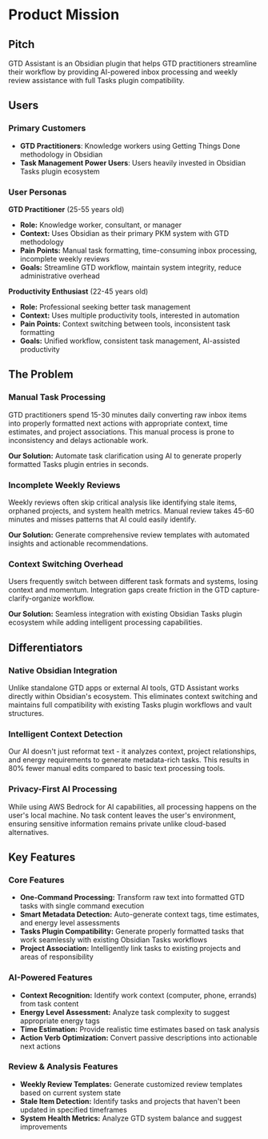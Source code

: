# Product Mission

## Pitch

GTD Assistant is an Obsidian plugin that helps GTD practitioners streamline their workflow by providing AI-powered inbox processing and weekly review assistance with full Tasks plugin compatibility.

## Users

### Primary Customers

- **GTD Practitioners**: Knowledge workers using Getting Things Done methodology in Obsidian
- **Task Management Power Users**: Users heavily invested in Obsidian Tasks plugin ecosystem

### User Personas

**GTD Practitioner** (25-55 years old)
- **Role:** Knowledge worker, consultant, or manager
- **Context:** Uses Obsidian as their primary PKM system with GTD methodology
- **Pain Points:** Manual task formatting, time-consuming inbox processing, incomplete weekly reviews
- **Goals:** Streamline GTD workflow, maintain system integrity, reduce administrative overhead

**Productivity Enthusiast** (22-45 years old)
- **Role:** Professional seeking better task management
- **Context:** Uses multiple productivity tools, interested in automation
- **Pain Points:** Context switching between tools, inconsistent task formatting
- **Goals:** Unified workflow, consistent task management, AI-assisted productivity

## The Problem

### Manual Task Processing

GTD practitioners spend 15-30 minutes daily converting raw inbox items into properly formatted next actions with appropriate context, time estimates, and project associations. This manual process is prone to inconsistency and delays actionable work.

**Our Solution:** Automate task clarification using AI to generate properly formatted Tasks plugin entries in seconds.

### Incomplete Weekly Reviews

Weekly reviews often skip critical analysis like identifying stale items, orphaned projects, and system health metrics. Manual review takes 45-60 minutes and misses patterns that AI could easily identify.

**Our Solution:** Generate comprehensive review templates with automated insights and actionable recommendations.

### Context Switching Overhead

Users frequently switch between different task formats and systems, losing context and momentum. Integration gaps create friction in the GTD capture-clarify-organize workflow.

**Our Solution:** Seamless integration with existing Obsidian Tasks plugin ecosystem while adding intelligent processing capabilities.

## Differentiators

### Native Obsidian Integration

Unlike standalone GTD apps or external AI tools, GTD Assistant works directly within Obsidian's ecosystem. This eliminates context switching and maintains full compatibility with existing Tasks plugin workflows and vault structures.

### Intelligent Context Detection

Our AI doesn't just reformat text - it analyzes context, project relationships, and energy requirements to generate metadata-rich tasks. This results in 80% fewer manual edits compared to basic text processing tools.

### Privacy-First AI Processing

While using AWS Bedrock for AI capabilities, all processing happens on the user's local machine. No task content leaves the user's environment, ensuring sensitive information remains private unlike cloud-based alternatives.

## Key Features

### Core Features

- **One-Command Processing:** Transform raw text into formatted GTD tasks with single command execution
- **Smart Metadata Detection:** Auto-generate context tags, time estimates, and energy level assessments
- **Tasks Plugin Compatibility:** Generate properly formatted tasks that work seamlessly with existing Obsidian Tasks workflows
- **Project Association:** Intelligently link tasks to existing projects and areas of responsibility

### AI-Powered Features

- **Context Recognition:** Identify work context (computer, phone, errands) from task content
- **Energy Level Assessment:** Analyze task complexity to suggest appropriate energy tags
- **Time Estimation:** Provide realistic time estimates based on task analysis
- **Action Verb Optimization:** Convert passive descriptions into actionable next actions

### Review & Analysis Features

- **Weekly Review Templates:** Generate customized review templates based on current system state
- **Stale Item Detection:** Identify tasks and projects that haven't been updated in specified timeframes
- **System Health Metrics:** Analyze GTD system balance and suggest improvements